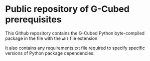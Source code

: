 # Public repository of G-Cubed prerequisites

This Github repository contains the G-Cubed Python byte-compiled package in the file with the `whl` file extension.

It also contains any requirements.txt file required to specify specific versions of Python package dependencies.

